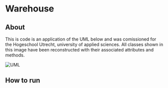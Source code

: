 # Warehouse

## About
This is code is an application of the UML below and was comissioned for the Hogeschool Utrecht, university of applied sciences. All classes shown in this image have been reconstructed with their associated attributes and methods.

![UML](/AP2.2_Warehouse//warehouse/img/UML.png)

## How to run